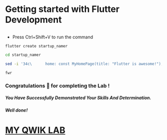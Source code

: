
# Getting started with Flutter Development


## 

- Press Ctrl+Shift+V to run the command


```bash
flutter create startup_namer

cd startup_namer

sed -i '34c\      home: const MyHomePage(title: "Flutter is awesome!"),' lib/main.dart

fwr
```

### Congratulations 🎉 for completing the Lab !

##### *You Have Successfully Demonstrated Your Skills And Determination.*

#### *Well done!*

# [MY QWIK LAB](https://www.youtube.com/@MyQwiklab)